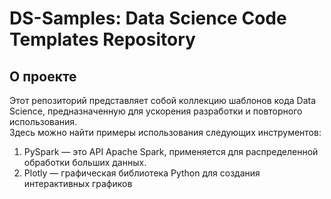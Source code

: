 # DS-Samples: Data Science Code Templates Repository
## О проекте  
Этот репозиторий представляет собой коллекцию шаблонов кода Data Science, предназначенную для ускорения разработки и повторного использования.  
Здесь можно найти примеры использования следующих инструментов:
1. PySpark — это API Apache Spark, применяется для распределенной обработки больших данных.
2. Plotly — графическая библиотека Python для создания интерактивных графиков
